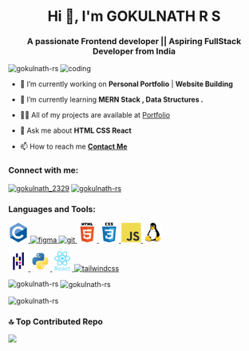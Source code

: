 <h1 align="center">Hi 👋, I'm GOKULNATH R S</h1>
<h3 align="center">A passionate Frontend developer || Aspiring FullStack Developer from India</h3>

<img align = "right" alt = "coding" width = "400" src = "https://user-images.githubusercontent.com/69011963/137184767-79a13ec7-1bb3-4341-a6da-3a149c9c159a.gif">



<p align="left"> <img src="https://komarev.com/ghpvc/?username=gokulnath-rs&label=Profile%20views&color=0e75b6&style=flat" alt="gokulnath-rs" /> </p>

- 🔭 I’m currently working on **Personal Portfolio** | **Website Building**

- 🌱 I’m currently learning **MERN Stack , Data Structures .**

- 👨‍💻 All of my projects are available at [Portfolio](https://gokulnath-rs.netlify.app/)

- 💬 Ask me about **HTML CSS React**

- 📫 How to reach me **[Contact Me](https://shor.by/gokulnath-rs)**

<!--- 📄 Know about my experiences [resume](https://gokulnath-resume.netlify.app/)-->

<h3 align="left">Connect with me:</h3>
<p align="left">
<a href="https://twitter.com/gokulnath_2329" target="blank"><img align="center" src="https://raw.githubusercontent.com/rahuldkjain/github-profile-readme-generator/master/src/images/icons/Social/twitter.svg" alt="gokulnath_2329" height="30" width="40" /></a>
<a href="https://dribbble.com/gokulnath-rs" target="blank"><img align="center" src="https://raw.githubusercontent.com/rahuldkjain/github-profile-readme-generator/master/src/images/icons/Social/dribbble.svg" alt="gokulnath-rs" height="30" width="40" /></a>
<!--<a href="https://www.leetcode.com/gokulnath_peace" target="blank"><img align="center" src="https://raw.githubusercontent.com/rahuldkjain/github-profile-readme-generator/master/src/images/icons/Social/leet-code.svg" alt="gokulnath_peace" height="30" width="40" /></a>-->
</p>

<h3 align="left">Languages and Tools:</h3>
<p align="left"> 
  <a href="https://www.cprogramming.com/" target="_blank" rel="noreferrer"> <img src="https://raw.githubusercontent.com/devicons/devicon/master/icons/c/c-original.svg" alt="c" width="40" height="40"/> </a>  
  <a href="https://www.figma.com/" target="_blank" rel="noreferrer"> <img src="https://www.vectorlogo.zone/logos/figma/figma-icon.svg" alt="figma" width="40" height="40"/> </a> 
  <a href="https://git-scm.com/" target="_blank" rel="noreferrer"> <img src="https://www.vectorlogo.zone/logos/git-scm/git-scm-icon.svg" alt="git" width="40" height="40"/> </a>
  <a href="https://www.w3.org/html/" target="_blank" rel="noreferrer"> <img src="https://raw.githubusercontent.com/devicons/devicon/master/icons/html5/html5-original-wordmark.svg" alt="html5" width="40" height="40"/> </a> 
  <a href="https://www.w3schools.com/css/" target="_blank" rel="noreferrer"> <img src="https://raw.githubusercontent.com/devicons/devicon/master/icons/css3/css3-original-wordmark.svg" alt="css3" width="40" height="40"/> </a> 
  <a href="https://developer.mozilla.org/en-US/docs/Web/JavaScript" target="_blank" rel="noreferrer"> <img src="https://raw.githubusercontent.com/devicons/devicon/master/icons/javascript/javascript-original.svg" alt="javascript" width="40" height="40"/> </a> 
  <a href="https://www.linux.org/" target="_blank" rel="noreferrer"> <img src="https://raw.githubusercontent.com/devicons/devicon/master/icons/linux/linux-original.svg" alt="linux" width="40" height="40"/> </a>  

  <a href="https://pandas.pydata.org/" target="_blank" rel="noreferrer"> <img src="https://raw.githubusercontent.com/devicons/devicon/2ae2a900d2f041da66e950e4d48052658d850630/icons/pandas/pandas-original.svg" alt="pandas" width="40" height="40"/> </a> 
  <a href="https://www.python.org" target="_blank" rel="noreferrer"> <img src="https://raw.githubusercontent.com/devicons/devicon/master/icons/python/python-original.svg" alt="python" width="40" height="40"/> </a>
  <a href="https://reactjs.org/" target="_blank" rel="noreferrer"> <img src="https://raw.githubusercontent.com/devicons/devicon/master/icons/react/react-original-wordmark.svg" alt="react" width="40" height="40"/> </a> 
  <a href="https://tailwindcss.com/" target="_blank" rel="noreferrer"> <img src="https://cdn.jsdelivr.net/gh/devicons/devicon/icons/tailwindcss/tailwindcss-plain.svg" alt="tailwindcss" width="40" height="40"/> </a> 
</p>

<p><img align="left" src="https://github-readme-stats.vercel.app/api/top-langs?username=GOKULNATH-RS&show_icons=true&locale=en&layout=compact" alt="gokulnath-rs" /></p>

<p>&nbsp;<img align="center" src="https://github-readme-stats.vercel.app/api?username=GOKULNATH-RS&show_icons=true&locale=en" alt="gokulnath-rs" /></p>

<p><img align="center" src="https://github-readme-streak-stats.herokuapp.com/?user=gokulnath-rs&" alt="gokulnath-rs" /></p>

### 🔝 Top Contributed Repo
![](https://github-contributor-stats.vercel.app/api?username=GOKULNATH-RS&limit=5&theme=flat&combine_all_yearly_contributions=true)
